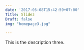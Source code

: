 ```yaml
---
date: '2017-05-08T15:42:59+07:00'
Title: Slide3
Draft: false
img: "homepage3.jpg"

---
```


This is the description three.
